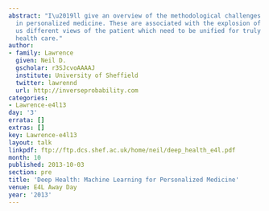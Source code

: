 ```yaml
---
abstract: "I\u2019ll give an overview of the methodological challenges we see arising
  in personalized medicine. These are associated with the explosion of data giving
  us different views of the patient which need to be unified for truly personalized
  health care."
author:
- family: Lawrence
  given: Neil D.
  gscholar: r3SJcvoAAAAJ
  institute: University of Sheffield
  twitter: lawrennd
  url: http://inverseprobability.com
categories:
- Lawrence-e4l13
day: '3'
errata: []
extras: []
key: Lawrence-e4l13
layout: talk
linkpdf: ftp://ftp.dcs.shef.ac.uk/home/neil/deep_health_e4l.pdf
month: 10
published: 2013-10-03
section: pre
title: 'Deep Health: Machine Learning for Personalized Medicine'
venue: E4L Away Day
year: '2013'
---
```

